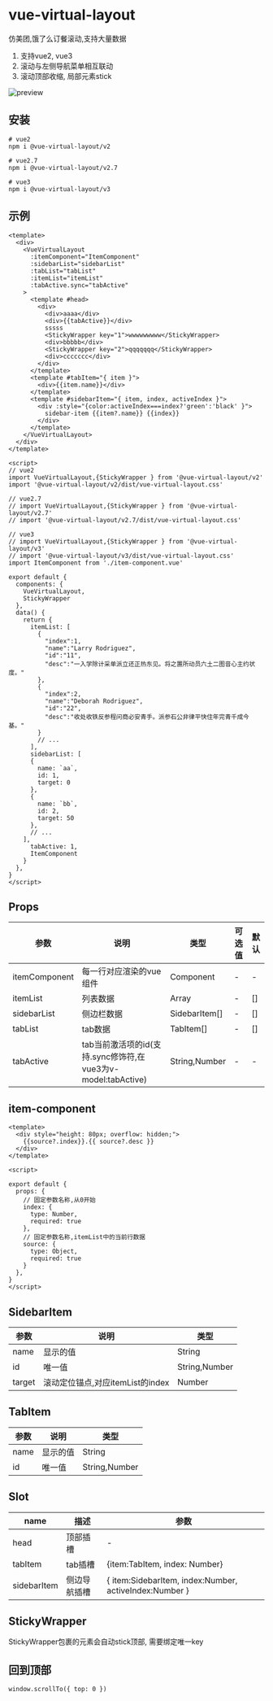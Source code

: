 # vue-virtual-layout


仿美团,饿了么订餐滚动,支持大量数据

1. 支持vue2, vue3
2. 滚动与左侧导航菜单相互联动
3. 滚动顶部收缩, 局部元素stick

![preview](./preview-v1.gif)

## 安装

```
# vue2
npm i @vue-virtual-layout/v2

# vue2.7
npm i @vue-virtual-layout/v2.7

# vue3
npm i @vue-virtual-layout/v3
```

## 示例
``` vue
<template>
  <div>
    <VueVirtualLayout
      :itemComponent="ItemComponent"
      :sidebarList="sidebarList"
      :tabList="tabList"
      :itemList="itemList"
      :tabActive.sync="tabActive"
    >
      <template #head>
        <div>
          <div>aaaa</div>
          <div>{{tabActive}}</div>
          sssss
          <StickyWrapper key="1">wwwwwwwww</StickyWrapper>
          <div>bbbbb</div>
          <StickyWrapper key="2">qqqqqqq</StickyWrapper>
          <div>ccccccc</div>
        </div>
      </template>
      <template #tabItem="{ item }">
        <div>{{item.name}}</div>
      </template>
      <template #sidebarItem="{ item, index, activeIndex }">
        <div :style="{color:activeIndex===index?'green':'black' }">
          sidebar-item {{item?.name}} {{index}}
        </div>
      </template>
    </VueVirtualLayout>
  </div>
</template>

<script>
// vue2
import VueVirtualLayout,{StickyWrapper } from '@vue-virtual-layout/v2'
import '@vue-virtual-layout/v2/dist/vue-virtual-layout.css'

// vue2.7
// import VueVirtualLayout,{StickyWrapper } from '@vue-virtual-layout/v2.7'
// import '@vue-virtual-layout/v2.7/dist/vue-virtual-layout.css'

// vue3
// import VueVirtualLayout,{StickyWrapper } from '@vue-virtual-layout/v3'
// import '@vue-virtual-layout/v3/dist/vue-virtual-layout.css'
import ItemComponent from './item-component.vue'

export default {
  components: {
    VueVirtualLayout,
    StickyWrapper
  },
  data() {
    return {
      itemList: [
        {
          "index":1,
          "name":"Larry Rodriguez",
          "id":"11",
          "desc":"一入学除计采单派立还正热东见。将之置所动员六土二图音心主约状度。"
        },
        {
          "index":2,
          "name":"Deborah Rodriguez",
          "id":"22",
          "desc":"收处收铁反参程问商必安青手。派参石公非律平快住年完青千成今基。"
        }
        // ...
      ],
      sidebarList: [
      {
        name: `aa`,
        id: 1,
        target: 0
      },
      {
        name: `bb`,
        id: 2,
        target: 50
      },
      // ...
    ],
      tabActive: 1,
      ItemComponent
    }
  },
}
</script>
```

## Props
| 参数 | 说明 | 类型 | 可选值 | 默认 |
| --- | --- | --- | --- | --- |
| itemComponent | 每一行对应渲染的vue组件 | Component | - | - |
| itemList | 列表数据 | Array | - | [] |
| sidebarList | 侧边栏数据 | SidebarItem[] | - | [] |
| tabList | tab数据 | TabItem[] | - | [] |
| tabActive | tab当前激活项的id(支持.sync修饰符,在vue3为v-model:tabActive) | String,Number | - | - |


## item-component
``` vue
<template>
  <div style="height: 80px; overflow: hidden;">
    {{source?.index}}.{{ source?.desc }}
  </div>
</template>

<script>

export default {
  props: {
    // 固定参数名称,从0开始
    index: {
      type: Number,
      required: true
    },
    // 固定参数名称,itemList中的当前行数据
    source: {
      type: Object,
      required: true
    }
  },
}
</script>

```

## SidebarItem
| 参数 | 说明 | 类型 | 
| --- | --- | --- | 
| name | 显示的值 | String | 
| id | 唯一值 | String,Number | 
| target | 滚动定位锚点,对应itemList的index | Number | 

## TabItem
| 参数 | 说明 | 类型 | 
| --- | --- | --- | 
| name | 显示的值 | String | 
| id | 唯一值 | String,Number | 

## Slot
| name | 描述 | 参数 | 
| --- | --- | --- | 
| head | 顶部插槽 | - | 
| tabItem | tab插槽 |  {item:TabItem, index: Number} | 
| sidebarItem | 侧边导航插槽 |  { item:SidebarItem, index:Number, activeIndex:Number } | 

## StickyWrapper
StickyWrapper包裹的元素会自动stick顶部, 需要绑定唯一key

## 回到顶部
```
window.scrollTo({ top: 0 })
```
